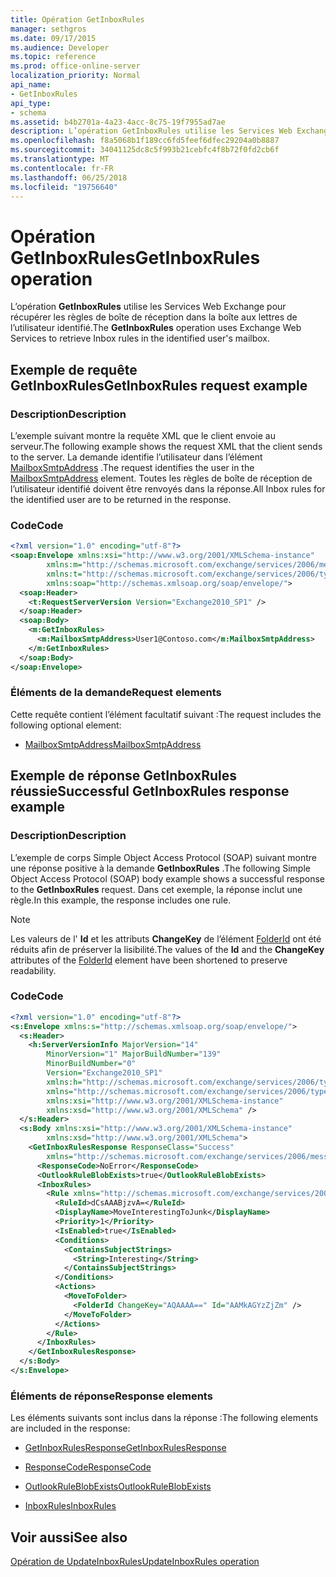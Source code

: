 ```yaml
---
title: Opération GetInboxRules
manager: sethgros
ms.date: 09/17/2015
ms.audience: Developer
ms.topic: reference
ms.prod: office-online-server
localization_priority: Normal
api_name:
- GetInboxRules
api_type:
- schema
ms.assetid: b4b2701a-4a23-4acc-8c75-19f7955ad7ae
description: L’opération GetInboxRules utilise les Services Web Exchange pour récupérer les règles de boîte de réception dans la boîte aux lettres de l’utilisateur identifié.
ms.openlocfilehash: f8a5068b1f189cc6fd5feef6dfec29204a0b8887
ms.sourcegitcommit: 34041125dc8c5f993b21cebfc4f8b72f0fd2cb6f
ms.translationtype: MT
ms.contentlocale: fr-FR
ms.lasthandoff: 06/25/2018
ms.locfileid: "19756640"
---
```

# <a name="getinboxrules-operation"></a><span data-ttu-id="5ebb8-103">Opération GetInboxRules</span><span class="sxs-lookup"><span data-stu-id="5ebb8-103">GetInboxRules operation</span></span>

<span data-ttu-id="5ebb8-104">L’opération **GetInboxRules** utilise les Services Web Exchange pour récupérer les règles de boîte de réception dans la boîte aux lettres de l’utilisateur identifié.</span><span class="sxs-lookup"><span data-stu-id="5ebb8-104">The **GetInboxRules** operation uses Exchange Web Services to retrieve Inbox rules in the identified user's mailbox.</span></span> 
  
## <a name="getinboxrules-request-example"></a><span data-ttu-id="5ebb8-105">Exemple de requête GetInboxRules</span><span class="sxs-lookup"><span data-stu-id="5ebb8-105">GetInboxRules request example</span></span>

### <a name="description"></a><span data-ttu-id="5ebb8-106">Description</span><span class="sxs-lookup"><span data-stu-id="5ebb8-106">Description</span></span>

<span data-ttu-id="5ebb8-107">L’exemple suivant montre la requête XML que le client envoie au serveur.</span><span class="sxs-lookup"><span data-stu-id="5ebb8-107">The following example shows the request XML that the client sends to the server.</span></span> <span data-ttu-id="5ebb8-108">La demande identifie l’utilisateur dans l’élément [MailboxSmtpAddress](mailboxsmtpaddress.md) .</span><span class="sxs-lookup"><span data-stu-id="5ebb8-108">The request identifies the user in the [MailboxSmtpAddress](mailboxsmtpaddress.md) element.</span></span> <span data-ttu-id="5ebb8-109">Toutes les règles de boîte de réception de l’utilisateur identifié doivent être renvoyés dans la réponse.</span><span class="sxs-lookup"><span data-stu-id="5ebb8-109">All Inbox rules for the identified user are to be returned in the response.</span></span> 
  
### <a name="code"></a><span data-ttu-id="5ebb8-110">Code</span><span class="sxs-lookup"><span data-stu-id="5ebb8-110">Code</span></span>

```XML
<?xml version="1.0" encoding="utf-8"?>
<soap:Envelope xmlns:xsi="http://www.w3.org/2001/XMLSchema-instance"
        xmlns:m="http://schemas.microsoft.com/exchange/services/2006/messages"
        xmlns:t="http://schemas.microsoft.com/exchange/services/2006/types"
        xmlns:soap="http://schemas.xmlsoap.org/soap/envelope/">
  <soap:Header>
    <t:RequestServerVersion Version="Exchange2010_SP1" />
  </soap:Header>
  <soap:Body>
    <m:GetInboxRules>
      <m:MailboxSmtpAddress>User1@Contoso.com</m:MailboxSmtpAddress>
    </m:GetInboxRules>
  </soap:Body>
</soap:Envelope>
```

### <a name="request-elements"></a><span data-ttu-id="5ebb8-111">Éléments de la demande</span><span class="sxs-lookup"><span data-stu-id="5ebb8-111">Request elements</span></span>

<span data-ttu-id="5ebb8-112">Cette requête contient l’élément facultatif suivant :</span><span class="sxs-lookup"><span data-stu-id="5ebb8-112">The request includes the following optional element:</span></span>
  
- [<span data-ttu-id="5ebb8-113">MailboxSmtpAddress</span><span class="sxs-lookup"><span data-stu-id="5ebb8-113">MailboxSmtpAddress</span></span>](mailboxsmtpaddress.md)
    
## <a name="successful-getinboxrules-response-example"></a><span data-ttu-id="5ebb8-114">Exemple de réponse GetInboxRules réussie</span><span class="sxs-lookup"><span data-stu-id="5ebb8-114">Successful GetInboxRules response example</span></span>

### <a name="description"></a><span data-ttu-id="5ebb8-115">Description</span><span class="sxs-lookup"><span data-stu-id="5ebb8-115">Description</span></span>

<span data-ttu-id="5ebb8-116">L’exemple de corps Simple Object Access Protocol (SOAP) suivant montre une réponse positive à la demande **GetInboxRules** .</span><span class="sxs-lookup"><span data-stu-id="5ebb8-116">The following Simple Object Access Protocol (SOAP) body example shows a successful response to the **GetInboxRules** request.</span></span> <span data-ttu-id="5ebb8-117">Dans cet exemple, la réponse inclut une règle.</span><span class="sxs-lookup"><span data-stu-id="5ebb8-117">In this example, the response includes one rule.</span></span> 
  
> [!NOTE]
> <span data-ttu-id="5ebb8-118">Les valeurs de l' **Id** et les attributs **ChangeKey** de l’élément [FolderId](folderid.md) ont été réduits afin de préserver la lisibilité.</span><span class="sxs-lookup"><span data-stu-id="5ebb8-118">The values of the **Id** and the **ChangeKey** attributes of the [FolderId](folderid.md) element have been shortened to preserve readability.</span></span> 
  
### <a name="code"></a><span data-ttu-id="5ebb8-119">Code</span><span class="sxs-lookup"><span data-stu-id="5ebb8-119">Code</span></span>

```XML
<?xml version="1.0" encoding="utf-8"?>
<s:Envelope xmlns:s="http://schemas.xmlsoap.org/soap/envelope/">
  <s:Header>
    <h:ServerVersionInfo MajorVersion="14"
        MinorVersion="1" MajorBuildNumber="139"
        MinorBuildNumber="0"
        Version="Exchange2010_SP1"
        xmlns:h="http://schemas.microsoft.com/exchange/services/2006/types"
        xmlns="http://schemas.microsoft.com/exchange/services/2006/types"
        xmlns:xsi="http://www.w3.org/2001/XMLSchema-instance"
        xmlns:xsd="http://www.w3.org/2001/XMLSchema" />
  </s:Header>
  <s:Body xmlns:xsi="http://www.w3.org/2001/XMLSchema-instance"
        xmlns:xsd="http://www.w3.org/2001/XMLSchema">
    <GetInboxRulesResponse ResponseClass="Success"
        xmlns="http://schemas.microsoft.com/exchange/services/2006/messages">
      <ResponseCode>NoError</ResponseCode>
      <OutlookRuleBlobExists>true</OutlookRuleBlobExists>
      <InboxRules>
        <Rule xmlns="http://schemas.microsoft.com/exchange/services/2006/types">
          <RuleId>dCsAAABjzvA=</RuleId>
          <DisplayName>MoveInterestingToJunk</DisplayName>
          <Priority>1</Priority>
          <IsEnabled>true</IsEnabled>
          <Conditions>
            <ContainsSubjectStrings>
              <String>Interesting</String>
            </ContainsSubjectStrings>
          </Conditions>
          <Actions>
            <MoveToFolder>
              <FolderId ChangeKey="AQAAAA==" Id="AAMkAGYzZjZm" />
            </MoveToFolder>
          </Actions>
        </Rule>
      </InboxRules>
    </GetInboxRulesResponse>
  </s:Body>
</s:Envelope>
```

### <a name="response-elements"></a><span data-ttu-id="5ebb8-120">Éléments de réponse</span><span class="sxs-lookup"><span data-stu-id="5ebb8-120">Response elements</span></span>

<span data-ttu-id="5ebb8-121">Les éléments suivants sont inclus dans la réponse :</span><span class="sxs-lookup"><span data-stu-id="5ebb8-121">The following elements are included in the response:</span></span>
  
- [<span data-ttu-id="5ebb8-122">GetInboxRulesResponse</span><span class="sxs-lookup"><span data-stu-id="5ebb8-122">GetInboxRulesResponse</span></span>](getinboxrulesresponse.md)
    
- [<span data-ttu-id="5ebb8-123">ResponseCode</span><span class="sxs-lookup"><span data-stu-id="5ebb8-123">ResponseCode</span></span>](responsecode.md)
    
- [<span data-ttu-id="5ebb8-124">OutlookRuleBlobExists</span><span class="sxs-lookup"><span data-stu-id="5ebb8-124">OutlookRuleBlobExists</span></span>](outlookruleblobexists.md)
    
- [<span data-ttu-id="5ebb8-125">InboxRules</span><span class="sxs-lookup"><span data-stu-id="5ebb8-125">InboxRules</span></span>](inboxrules.md)
    
## <a name="see-also"></a><span data-ttu-id="5ebb8-126">Voir aussi</span><span class="sxs-lookup"><span data-stu-id="5ebb8-126">See also</span></span>



[<span data-ttu-id="5ebb8-127">Opération de UpdateInboxRules</span><span class="sxs-lookup"><span data-stu-id="5ebb8-127">UpdateInboxRules operation</span></span>](updateinboxrules-operation.md)

